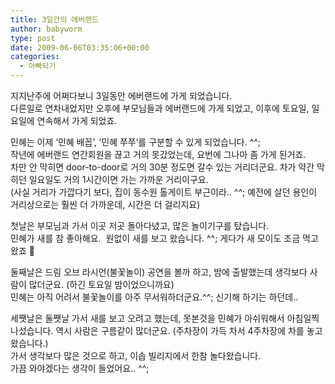 ```yaml
---
title: 3일간의 에버랜드
author: babyworm
type: post
date: 2009-06-06T03:35:06+00:00
categories:
  - 아빠되기
---
```

지지난주에 어쩌다보니 3일동안 에버랜드에 가게 되었습니다. 
<br>
다른일로 연차내었지만 오후에 부모님들과 에버랜드에 가게 되었고, 이후에 토요일, 일요일에 연속해서 가게 되었죠.

민혜는 이제 ‘민혜 배꼽’, ‘민혜 쭈쭈’를 구분할 수 있게 되었습니다. ^^;
<br>
작년에 에버랜드 연간회원을 끊고 거의 못갔었는데, 요번에 그나마 좀 가게 된거죠. 
<br>
차만 안 막히면 door-to-door로 거의 30분 정도면 갈수 있는 거리더군요. 차가 약간 막히던 일요일도 거의 1시간이면 가는 가까운 거리이구요.
<br>
(사실 거리가 가깝다기 보다, 집이 동수원 톨게이트 부근이라.. ^^; 예전에 살던 용인이 거리상으로는 훨씬 더 가까운데, 시간은 더 걸리지요)

첫날은 부모님과 가서 이곳 저곳 돌아다녔고, 많은 놀이기구를 탔습니다. 
<br>
민혜가 새를 참 좋아해요.  원없이 새를 보고 왔습니다. ^^; 게다가 새 모이도 조금 먹고 왔죠 🙂

둘째날은 드림 오브 라시언(불꽃놀이) 공연을 볼까 하고, 밤에 출발했는데 생각보다 사람이 많더군요. (하긴 토요일 밤이었으니까요)
<br>
민혜는 아직 어려서 불꽃놀이를 아주 무서워하더군요.^^; 신기해 하기는 하던데..

세쨋날은 둘쨋날 가서 새를 보고 오려고 했는데, 못본것을 민혜가 아쉬워해서 아침일찍 나섰습니다. 역시 사람은 구름같이 많더군요. (주차장이 가득 차서 4주차장에 차를 놓고 왔습니다.)
<br>
가서 생각보다 많은 것으로 하고, 이솝 빌리지에서 한참 놀다왔습니다. 
<br>
가끔 와야겠다는 생각이 들었어요.. ^^;
